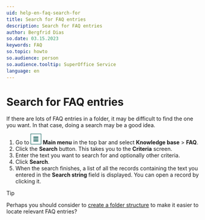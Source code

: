 ```yaml
---
uid: help-en-faq-search-for
title: Search for FAQ entries
description: Search for FAQ entries
author: Bergfrid Dias
so.date: 03.15.2023
keywords: FAQ
so.topic: howto
so.audience: person
so.audience.tooltip: SuperOffice Service
language: en
---
```


# Search for FAQ entries

If there are lots of FAQ entries in a folder, it may be difficult to find the one you want. In that case, doing a search may be a good idea.

1. Go to ![icon][img1] **Main menu** in the top bar and select **Knowledge base** > **FAQ**.
2. Click the **Search** button. This takes you to the **Criteria** screen.
3. Enter the text you want to search for and optionally other criteria.
4. Click **Search**.
5. When the search finishes, a list of all the records containing the text you entered in the **Search string** field is displayed. You can open a record by clicking it.

> [!TIP]
> Perhaps you should consider to [create a folder structure][2] to make it easier to locate relevant FAQ entries?

<!-- Referenced links -->
[2]: manage-folders.md

<!-- Referenced images -->
[img1]: ../../../media/icons/main-menu.png
